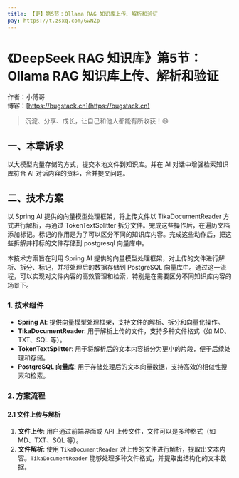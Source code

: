 ```yaml
---
title: 【更】第5节：Ollama RAG 知识库上传、解析和验证
pay: https://t.zsxq.com/GwNZp
---
```


# 《DeepSeek RAG 知识库》第5节：Ollama RAG 知识库上传、解析和验证

作者：小傅哥
<br/>博客：[https://bugstack.cn](https://bugstack.cn)

> 沉淀、分享、成长，让自己和他人都能有所收获！😄

## 一、本章诉求

以大模型向量存储的方式，提交本地文件到知识库。并在 AI 对话中增强检索知识库符合 AI 对话内容的资料，合并提交问题。

## 二、技术方案

以 Spring AI 提供的向量模型处理框架，将上传文件以 TikaDocumentReader 方式进行解析，再通过 TokenTextSplitter 拆分文件。完成这些操作后，在遍历文档添加标记。标记的作用是为了可以区分不同的知识库内容。完成这些动作后，把这些拆解并打标的文件存储到 postgresql 向量库中。

本技术方案旨在利用 Spring AI 提供的向量模型处理框架，对上传的文件进行解析、拆分、标记，并将处理后的数据存储到 PostgreSQL 向量库中。通过这一流程，可以实现对文件内容的高效管理和检索，特别是在需要区分不同知识库内容的场景下。

### 1. 技术组件

- **Spring AI**: 提供向量模型处理框架，支持文件的解析、拆分和向量化操作。
- **TikaDocumentReader**: 用于解析上传的文件，支持多种文件格式（如 MD、TXT、SQL 等）。
- **TokenTextSplitter**: 用于将解析后的文本内容拆分为更小的片段，便于后续处理和存储。
- **PostgreSQL 向量库**: 用于存储处理后的文本向量数据，支持高效的相似性搜索和检索。

### 2. 方案流程

#### 2.1 文件上传与解析

1. **文件上传**: 用户通过前端界面或 API 上传文件，文件可以是多种格式（如 MD、TXT、SQL 等）。
2. **文件解析**: 使用 `TikaDocumentReader` 对上传的文件进行解析，提取出文本内容。`TikaDocumentReader` 能够处理多种文件格式，并提取出结构化的文本数据。